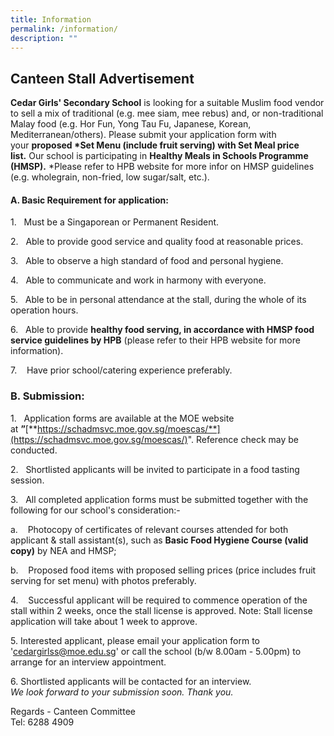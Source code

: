 ```yaml
---
title: Information
permalink: /information/
description: ""
---
```

## Canteen Stall Advertisement 
**Cedar Girls' Secondary School**&nbsp;is looking for a suitable Muslim food vendor to sell a mix of traditional (e.g. mee siam, mee rebus) and, or non-traditional Malay food (e.g. Hor Fun, Yong Tau Fu, Japanese, Korean, Mediterranean/others). Please submit your application form&nbsp;with your&nbsp;**proposed \*Set Menu (include fruit serving) with Set Meal price list.**&nbsp;Our school is participating in&nbsp;**Healthy Meals&nbsp;in Schools Programme (HMSP).**&nbsp;\*Please refer to HPB website for more infor on HMSP guidelines (e.g. wholegrain, non-fried, low sugar/salt, etc.).

#### **A. Basic Requirement for application:**

1.&nbsp;&nbsp; Must be a Singaporean or Permanent Resident.

2.&nbsp;&nbsp;&nbsp;Able to provide good service and quality food at reasonable prices.

3.&nbsp;&nbsp;&nbsp;Able to observe a high standard of food and personal hygiene.

4.&nbsp;&nbsp; Able to communicate and work in harmony with everyone.

5.&nbsp;&nbsp; Able to be in personal attendance at the stall, during the whole of its operation hours.

6.&nbsp;&nbsp;&nbsp;Able to provide&nbsp;**healthy food serving, in accordance with HMSP food service guidelines by HPB**&nbsp;(please refer to their HPB website&nbsp;for more information).

7.&nbsp;&nbsp;&nbsp;&nbsp;Have prior school/catering experience preferably.

### **B. Submission:**

1.&nbsp;&nbsp;&nbsp;Application forms are available at the MOE website at&nbsp;**”**[**https://schadmsvc.moe.gov.sg/moescas/**](https://schadmsvc.moe.gov.sg/moescas/)". Reference check may be conducted.

2.&nbsp; &nbsp;Shortlisted applicants will be invited to participate in a food tasting session.

3.&nbsp;&nbsp;&nbsp;All completed application forms must be submitted together with the following&nbsp;for our school's consideration:-

a.&nbsp;&nbsp;&nbsp;&nbsp;Photocopy of certificates of relevant courses attended for both applicant &amp; stall assistant(s), such as&nbsp;**Basic Food Hygiene Course (valid copy)**&nbsp;by NEA and HMSP;

b.&nbsp;&nbsp;&nbsp; Proposed food items with proposed selling prices (price includes fruit serving for set menu) with photos preferably.&nbsp;

4.&nbsp;&nbsp;&nbsp;&nbsp;Successful applicant will be required to commence operation of the stall within 2 weeks, once the stall license is approved. Note: Stall license application will take about 1 week to approve.

5\. Interested applicant, please email your application form to 'cedargirlss@moe.edu.sg' or call the school (b/w 8.00am - 5.00pm) to arrange for an interview appointment.

6\. Shortlisted applicants will be contacted for an interview.<br>
_We look forward to your submission soon. Thank you._

Regards - Canteen Committee<br>
Tel: 6288 4909